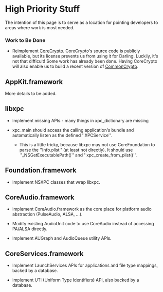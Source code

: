 # High Priority Stuff

The intention of this page is to serve as a location for pointing developers to areas where work is most needed.

### Work to Be Done


*  Reimplement [CoreCrypto](https///github.com/darlinghq/darling-corecrypto). CoreCrypto's source code is publicly available, but its license prevents us from using it for Darling. Luckily, it's not that difficult! Some work has already been done. Having CoreCrypto will also enable us to build a recent version of [CommonCrypto](https///github.com/darlinghq/darling-commoncrypto).

## AppKit.framework

More details to be added.

## libxpc


*  Implement missing APIs - many things in xpc_dictionary are missing

*  xpc_main should access the calling application's bundle and automatically listen as the defined ''XPCService''.
      * This is a little tricky, because libxpc may not use CoreFoundation to parse the ''Info.plist'' (at least not directly). It should use ''_NSGetExecutablePath()'' and ''xpc_create_from_plist()''.

## Foundation.framework


*  Implement NSXPC classes that wrap libxpc.

## CoreAudio.framework


*  Implement CoreAudio.framework as the core place for platform audio abstraction (PulseAudio, ALSA, ...).

*  Modify existing AudioUnit code to use CoreAudio instead of accessing PA/ALSA directly.

*  Implement AUGraph and AudioQueue utility APIs.

## CoreServices.framework


*  Implement LaunchServices APIs for applications and file type mappings, backed by a database.

*  Implement UTI (Uniform Type Identifiers) API, also backed by a database.

